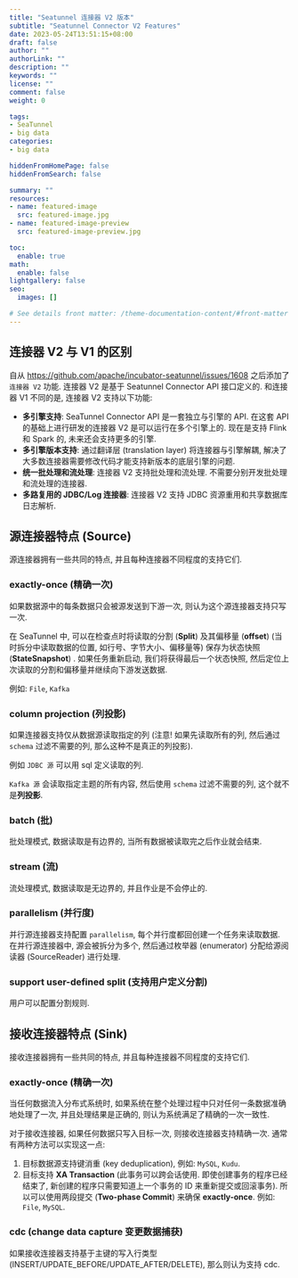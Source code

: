 ```yaml
---
title: "Seatunnel 连接器 V2 版本"
subtitle: "Seatunnel Connector V2 Features"
date: 2023-05-24T13:51:15+08:00
draft: false
author: ""
authorLink: ""
description: ""
keywords: ""
license: ""
comment: false
weight: 0

tags:
- SeaTunnel
- big data
categories:
- big data

hiddenFromHomePage: false
hiddenFromSearch: false

summary: ""
resources:
- name: featured-image
  src: featured-image.jpg
- name: featured-image-preview
  src: featured-image-preview.jpg

toc:
  enable: true
math:
  enable: false
lightgallery: false
seo:
  images: []

# See details front matter: /theme-documentation-content/#front-matter
---
```


<!--more-->



## 连接器 V2 与 V1 的区别
自从 https://github.com/apache/incubator-seatunnel/issues/1608 之后添加了`连接器 V2` 功能. 连接器 V2 是基于 Seatunnel Connector API 接口定义的. 和连接器 V1 不同的是, 连接器 V2 支持以下功能: 
* **多引擎支持**: SeaTunnel Connector API 是一套独立与引擎的 API. 在这套 API 的基础上进行研发的连接器 V2  是可以运行在多个引擎上的. 现在是支持 Flink 和 Spark 的, 未来还会支持更多的引擎. 
* **多引擎版本支持**: 通过翻译层 (translation layer) 将连接器与引擎解耦, 解决了大多数连接器需要修改代码才能支持新版本的底层引擎的问题. 
* **统一批处理和流处理**: 连接器 V2 支持批处理和流处理. 不需要分别开发批处理和流处理的连接器. 
* **多路复用的 JDBC/Log 连接器**: 连接器 V2 支持 JDBC 资源重用和共享数据库日志解析. 



## 源连接器特点 (Source)
源连接器拥有一些共同的特点, 并且每种连接器不同程度的支持它们.



### exactly-once (精确一次)
如果数据源中的每条数据只会被源发送到下游一次, 则认为这个源连接器支持只写一次. 

在 SeaTunnel 中, 可以在检查点时将读取的分割 (**Split**) 及其偏移量 (**offset**) (当时拆分中读取数据的位置, 如行号、字节大小、偏移量等) 保存为状态快照 (**StateSnapshot**) . 如果任务重新启动, 我们将获得最后一个状态快照, 然后定位上次读取的分割和偏移量并继续向下游发送数据. 

例如: `File`, `Kafka`



### column projection (列投影)
如果连接器支持仅从数据源读取指定的列 (注意! 如果先读取所有的列, 然后通过 `schema` 过滤不需要的列, 那么这种不是真正的列投影). 

例如 `JDBC 源` 可以用 sql  定义读取的列. 

`Kafka 源` 会读取指定主题的所有内容, 然后使用 `schema` 过滤不需要的列, 这个就不是**列投影**. 



### batch (批)
批处理模式, 数据读取是有边界的, 当所有数据被读取完之后作业就会结束. 



### stream (流)
流处理模式, 数据读取是无边界的, 并且作业是不会停止的. 



### parallelism (并行度)
并行源连接器支持配置 `parallelism`, 每个并行度都回创建一个任务来读取数据. 在并行源连接器中, 源会被拆分为多个, 然后通过枚举器 (enumerator) 分配给源阅读器 (SourceReader) 进行处理. 



### support user-defined split (支持用户定义分割)
用户可以配置分割规则. 



## 接收连接器特点 (Sink)

接收连接器拥有一些共同的特点, 并且每种连接器不同程度的支持它们.



### exactly-once (精确一次)
当任何数据流入分布式系统时, 如果系统在整个处理过程中只对任何一条数据准确地处理了一次, 并且处理结果是正确的, 则认为系统满足了精确的一次一致性. 

对于接收连接器, 如果任何数据只写入目标一次, 则接收连接器支持精确一次. 通常有两种方法可以实现这一点: 
1. 目标数据源支持键消重 (key deduplication), 例如: `MySQL`, `Kudu`. 
2. 目标支持 **XA Transaction** (此事务可以跨会话使用. 即使创建事务的程序已经结束了, 新创建的程序只需要知道上一个事务的 ID 来重新提交或回滚事务). 所以可以使用两段提交 (**Two-phase Commit**) 来确保 **exactly-once**. 例如: `File`, `MySQL`. 



### cdc (change data capture  变更数据捕获)
如果接收连接器支持基于主键的写入行类型 (INSERT/UPDATE_BEFORE/UPDATE_AFTER/DELETE), 那么则认为支持  cdc. 
